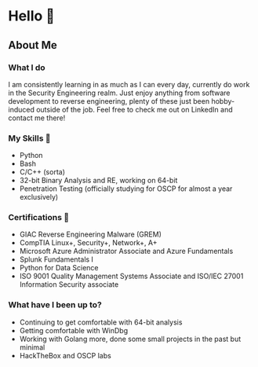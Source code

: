 # Hello 👋

## About Me
### What I do
I am consistently learning in as much as I can every day, currently do work in the Security Engineering realm. Just enjoy anything from software development to reverse engineering, plenty of these just been hobby-induced outside of the job. Feel free to check me out on LinkedIn and contact me there!

### My Skills 🐍
- Python
- Bash
- C/C++ (sorta)
- 32-bit Binary Analysis and RE, working on 64-bit
- Penetration Testing (officially studying for OSCP for almost a year exclusively)

### Certifications 🥇
- GIAC Reverse Engineering Malware (GREM)
- CompTIA Linux+, Security+, Network+, A+
- Microsoft Azure Administrator Associate and Azure Fundamentals
- Splunk Fundamentals I
- Python for Data Science
- ISO 9001 Quality Management Systems Associate and ISO/IEC 27001 Information Security associate

### What have I been up to?
- Continuing to get comfortable with 64-bit analysis
- Getting comfortable with WinDbg
- Working with Golang more, done some small projects in the past but minimal
- HackTheBox and OSCP labs

